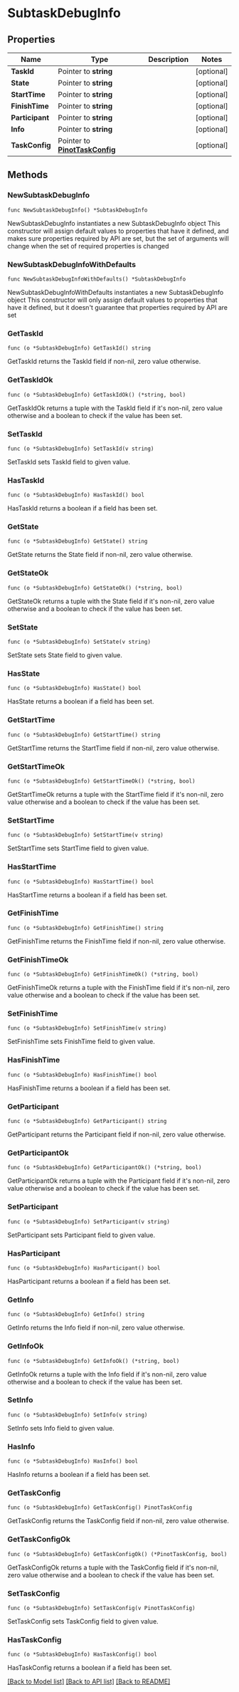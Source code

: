 # SubtaskDebugInfo

## Properties

Name | Type | Description | Notes
------------ | ------------- | ------------- | -------------
**TaskId** | Pointer to **string** |  | [optional] 
**State** | Pointer to **string** |  | [optional] 
**StartTime** | Pointer to **string** |  | [optional] 
**FinishTime** | Pointer to **string** |  | [optional] 
**Participant** | Pointer to **string** |  | [optional] 
**Info** | Pointer to **string** |  | [optional] 
**TaskConfig** | Pointer to [**PinotTaskConfig**](PinotTaskConfig.md) |  | [optional] 

## Methods

### NewSubtaskDebugInfo

`func NewSubtaskDebugInfo() *SubtaskDebugInfo`

NewSubtaskDebugInfo instantiates a new SubtaskDebugInfo object
This constructor will assign default values to properties that have it defined,
and makes sure properties required by API are set, but the set of arguments
will change when the set of required properties is changed

### NewSubtaskDebugInfoWithDefaults

`func NewSubtaskDebugInfoWithDefaults() *SubtaskDebugInfo`

NewSubtaskDebugInfoWithDefaults instantiates a new SubtaskDebugInfo object
This constructor will only assign default values to properties that have it defined,
but it doesn't guarantee that properties required by API are set

### GetTaskId

`func (o *SubtaskDebugInfo) GetTaskId() string`

GetTaskId returns the TaskId field if non-nil, zero value otherwise.

### GetTaskIdOk

`func (o *SubtaskDebugInfo) GetTaskIdOk() (*string, bool)`

GetTaskIdOk returns a tuple with the TaskId field if it's non-nil, zero value otherwise
and a boolean to check if the value has been set.

### SetTaskId

`func (o *SubtaskDebugInfo) SetTaskId(v string)`

SetTaskId sets TaskId field to given value.

### HasTaskId

`func (o *SubtaskDebugInfo) HasTaskId() bool`

HasTaskId returns a boolean if a field has been set.

### GetState

`func (o *SubtaskDebugInfo) GetState() string`

GetState returns the State field if non-nil, zero value otherwise.

### GetStateOk

`func (o *SubtaskDebugInfo) GetStateOk() (*string, bool)`

GetStateOk returns a tuple with the State field if it's non-nil, zero value otherwise
and a boolean to check if the value has been set.

### SetState

`func (o *SubtaskDebugInfo) SetState(v string)`

SetState sets State field to given value.

### HasState

`func (o *SubtaskDebugInfo) HasState() bool`

HasState returns a boolean if a field has been set.

### GetStartTime

`func (o *SubtaskDebugInfo) GetStartTime() string`

GetStartTime returns the StartTime field if non-nil, zero value otherwise.

### GetStartTimeOk

`func (o *SubtaskDebugInfo) GetStartTimeOk() (*string, bool)`

GetStartTimeOk returns a tuple with the StartTime field if it's non-nil, zero value otherwise
and a boolean to check if the value has been set.

### SetStartTime

`func (o *SubtaskDebugInfo) SetStartTime(v string)`

SetStartTime sets StartTime field to given value.

### HasStartTime

`func (o *SubtaskDebugInfo) HasStartTime() bool`

HasStartTime returns a boolean if a field has been set.

### GetFinishTime

`func (o *SubtaskDebugInfo) GetFinishTime() string`

GetFinishTime returns the FinishTime field if non-nil, zero value otherwise.

### GetFinishTimeOk

`func (o *SubtaskDebugInfo) GetFinishTimeOk() (*string, bool)`

GetFinishTimeOk returns a tuple with the FinishTime field if it's non-nil, zero value otherwise
and a boolean to check if the value has been set.

### SetFinishTime

`func (o *SubtaskDebugInfo) SetFinishTime(v string)`

SetFinishTime sets FinishTime field to given value.

### HasFinishTime

`func (o *SubtaskDebugInfo) HasFinishTime() bool`

HasFinishTime returns a boolean if a field has been set.

### GetParticipant

`func (o *SubtaskDebugInfo) GetParticipant() string`

GetParticipant returns the Participant field if non-nil, zero value otherwise.

### GetParticipantOk

`func (o *SubtaskDebugInfo) GetParticipantOk() (*string, bool)`

GetParticipantOk returns a tuple with the Participant field if it's non-nil, zero value otherwise
and a boolean to check if the value has been set.

### SetParticipant

`func (o *SubtaskDebugInfo) SetParticipant(v string)`

SetParticipant sets Participant field to given value.

### HasParticipant

`func (o *SubtaskDebugInfo) HasParticipant() bool`

HasParticipant returns a boolean if a field has been set.

### GetInfo

`func (o *SubtaskDebugInfo) GetInfo() string`

GetInfo returns the Info field if non-nil, zero value otherwise.

### GetInfoOk

`func (o *SubtaskDebugInfo) GetInfoOk() (*string, bool)`

GetInfoOk returns a tuple with the Info field if it's non-nil, zero value otherwise
and a boolean to check if the value has been set.

### SetInfo

`func (o *SubtaskDebugInfo) SetInfo(v string)`

SetInfo sets Info field to given value.

### HasInfo

`func (o *SubtaskDebugInfo) HasInfo() bool`

HasInfo returns a boolean if a field has been set.

### GetTaskConfig

`func (o *SubtaskDebugInfo) GetTaskConfig() PinotTaskConfig`

GetTaskConfig returns the TaskConfig field if non-nil, zero value otherwise.

### GetTaskConfigOk

`func (o *SubtaskDebugInfo) GetTaskConfigOk() (*PinotTaskConfig, bool)`

GetTaskConfigOk returns a tuple with the TaskConfig field if it's non-nil, zero value otherwise
and a boolean to check if the value has been set.

### SetTaskConfig

`func (o *SubtaskDebugInfo) SetTaskConfig(v PinotTaskConfig)`

SetTaskConfig sets TaskConfig field to given value.

### HasTaskConfig

`func (o *SubtaskDebugInfo) HasTaskConfig() bool`

HasTaskConfig returns a boolean if a field has been set.


[[Back to Model list]](../README.md#documentation-for-models) [[Back to API list]](../README.md#documentation-for-api-endpoints) [[Back to README]](../README.md)


